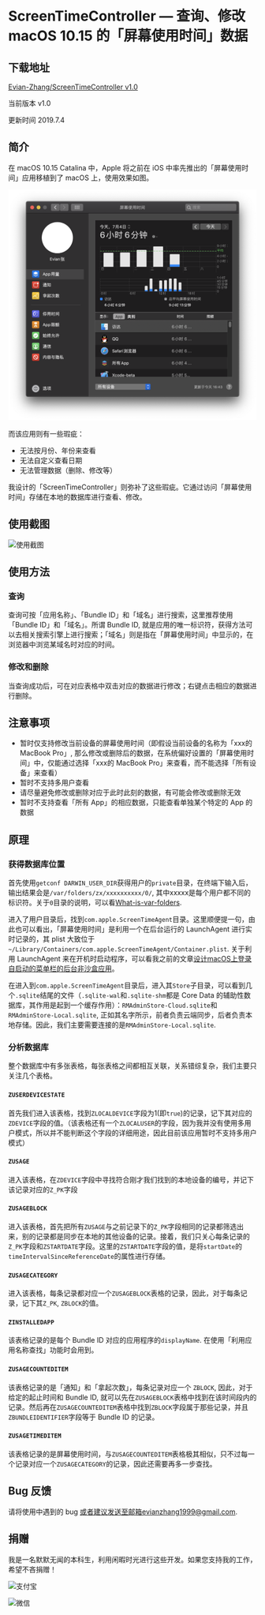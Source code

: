 #  ScreenTimeController — 查询、修改 macOS 10.15 的「屏幕使用时间」数据

## 下载地址

[Evian-Zhang/ScreenTimeController v1.0](https://github.com/Evian-Zhang/ScreenTimeController/releases/download/v1.0/ScreenTimeController.dmg)

当前版本 v1.0

更新时间 2019.7.4

## 简介

在 macOS 10.15 Catalina 中，Apple 将之前在 iOS 中率先推出的「屏幕使用时间」应用移植到了 macOS 上，使用效果如图。

![macOS 上的屏幕使用时间](README.assets/ScreenTimeByApple.png)

而该应用则有一些瑕疵：

* 无法按月份、年份来查看
* 无法自定义查看日期
* 无法管理数据（删除、修改等）

我设计的「ScreenTimeController」则弥补了这些瑕疵。它通过访问「屏幕使用时间」存储在本地的数据库进行查看、修改。

## 使用截图

![使用截图](README.assets/ScreenTimeControllerImage.png)

## 使用方法

### 查询

查询可按「应用名称」、「Bundle ID」和「域名」进行搜索，这里推荐使用「Bundle ID」和「域名」。所谓 Bundle ID, 就是应用的唯一标识符，获得方法可以去相关搜索引擎上进行搜索；「域名」则是指在「屏幕使用时间」中显示的，在浏览器中浏览某域名时对应的时间。

### 修改和删除

当查询成功后，可在对应表格中双击对应的数据进行修改；右键点击相应的数据进行删除。

## 注意事项

* 暂时仅支持修改当前设备的屏幕使用时间（即假设当前设备的名称为「xxx的 MacBook Pro」, 那么修改或删除后的数据，在系统偏好设置的「屏幕使用时间」中，仅能通过选择「xxx的 MacBook Pro」来查看，而不能选择「所有设备」来查看）
* 暂时不支持多用户查看
* 请尽量避免修改或删除对应于此时此刻的数据，有可能会修改或删除无效
* 暂时不支持查看「所有 App」的相应数据，只能查看单独某个特定的 App 的数据

## 原理

### 获得数据库位置

首先使用`getconf DARWIN_USER_DIR`获得用户的`private`目录，在终端下输入后，输出结果会是`/var/folders/zx/xxxxxxxxxx/0/`, 其中xxxxx是每个用户都不同的标识符。关于`0`目录的说明，可以看[What-is-var-folders](http://www.magnusviri.com/OS_X_Admin/what-is-var-folders.html).

进入了用户目录后，找到`com.apple.ScreenTimeAgent`目录。这里顺便提一句，由此也可以看出，「屏幕使用时间」是利用一个在后台运行的 LaunchAgent 进行实时记录的，其 plist 大致位于`~/Library/Containers/com.apple.ScreenTimeAgent/Container.plist`. 关于利用 LaunchAgent 来在开机时启动程序，可以看我之前的文章[设计macOS上登录自启动的菜单栏的后台非沙盒应用](https://Evian-Zhang.github.io/articles/macOS/设计macOS上登录自启动的菜单栏的后台非沙盒应用/67788332.html)。

在进入到`com.apple.ScreenTimeAgent`目录后，进入其`Store`子目录，可以看到几个`.sqlite`结尾的文件（`.sqlite-wal`和`.sqlite-shm`都是 Core Data 的辅助性数据库，其作用是起到一个缓存作用）：`RMAdminStore-Cloud.sqlite`和`RMAdminStore-Local.sqlite`, 正如其名字所示，前者负责云端同步，后者负责本地存储。因此，我们主要需要连接的是`RMAdminStore-Local.sqlite`.

### 分析数据库

整个数据库中有多张表格，每张表格之间都相互关联，关系错综复杂，我们主要只关注几个表格。

#### `ZUSERDEVICESTATE`

首先我们进入该表格，找到`ZLOCALDEVICE`字段为1(即`true`)的记录，记下其对应的`ZDEVICE`字段的值。（该表格还有一个`ZLOCALUSER`的字段，因为我并没有使用多用户模式，所以并不能判断这个字段的详细用途，因此目前该应用暂时不支持多用户模式）

#### `ZUSAGE`

进入该表格，在`ZDEVICE`字段中寻找符合刚才我们找到的本地设备的编号，并记下该记录对应的`Z_PK`字段

#### `ZUSAGEBLOCK`

进入该表格，首先把所有`ZUSAGE`与之前记录下的`Z_PK`字段相同的记录都筛选出来，别的记录都是同步在本地的其他设备的记录。接着，我们只关心每条记录的`Z_PK`字段和`ZSTARTDATE`字段。这里的`ZSTARTDATE`字段的值，是将`startDate`的`timeIntervalSinceReferenceDate`的属性进行存储。

#### `ZUSAGECATEGORY`

进入该表格，每条记录都对应一个`ZUSAGEBLOCK`表格的记录，因此，对于每条记录，记下其`Z_PK`, `ZBLOCK`的值。

#### `ZINSTALLEDAPP`

该表格记录的是每个 Bundle ID 对应的应用程序的`displayName`. 在使用「利用应用名称查找」功能时会用到。

#### `ZUSAGECOUNTEDITEM`

该表格记录的是「通知」和「拿起次数」，每条记录对应一个 `ZBLOCK`, 因此，对于给定的起止时间和 Bundle ID, 就可以先在`ZUSAGEBLOCK`表格中找到在该时间段内的记录。然后再在`ZUSAGECOUNTEDITEM`表格中找到`ZBLOCK`字段属于那些记录，并且`ZBUNDLEIDENTIFIER`字段等于 Bundle ID 的记录。

#### `ZUSAGETIMEDITEM`

该表格记录的是屏幕使用时间，与`ZUSAGECOUNTEDITEM`表格极其相似，只不过每一个记录对应一个`ZUSAGECATEGORY`的记录，因此还需要再多一步查找。

## Bug 反馈

请将使用中遇到的 bug 或者建议发送至邮箱evianzhang1999@gmail.com.

## 捐赠

我是一名默默无闻的本科生，利用闲暇时光进行这些开发。如果您支持我的工作，希望不吝捐赠！

![支付宝](Readme_assets/alipay.jpg)

![微信](Readme_assets/wechat.jpg)